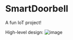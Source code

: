 # SmartDoorbell
A fun IoT project!

High-level design:
![image](https://user-images.githubusercontent.com/47736688/219035069-d365b974-b9f9-4a39-92b2-2303bc53ace2.png)
